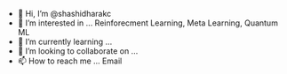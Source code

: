 - 👋 Hi, I’m @shashidharakc
- 👀 I’m interested in ... Reinforecment Learning, Meta Learning, Quantum ML
- 🌱 I’m currently learning ... 
- 💞️ I’m looking to collaborate on ...  
- 📫 How to reach me ... Email 

<!---
shashidharakc/shashidharakc is a ✨ special ✨ repository because its `README.md` (this file) appears on your GitHub profile.
You can click the Preview link to take a look at your changes.
--->
